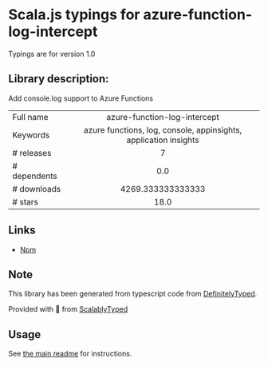 
# Scala.js typings for azure-function-log-intercept

Typings are for version 1.0

## Library description:
Add console.log support to Azure Functions

|                    |                 |
| ------------------ | :-------------: |
| Full name          | azure-function-log-intercept |
| Keywords           | azure functions, log, console, appinsights, application insights |
| # releases         | 7 |
| # dependents       | 0.0 |
| # downloads        | 4269.333333333333 |
| # stars            | 18.0 |

## Links
- [Npm](https://www.npmjs.com/package/azure-function-log-intercept)
    


## Note
This library has been generated from typescript code from [DefinitelyTyped](https://definitelytyped.org).

Provided with :purple_heart: from [ScalablyTyped](https://github.com/oyvindberg/ScalablyTyped)

## Usage
See [the main readme](../../readme.md) for instructions.



